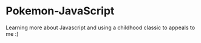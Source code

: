 # Pokemon-JavaScript
Learning more about Javascript and using a childhood classic to appeals to me :)
